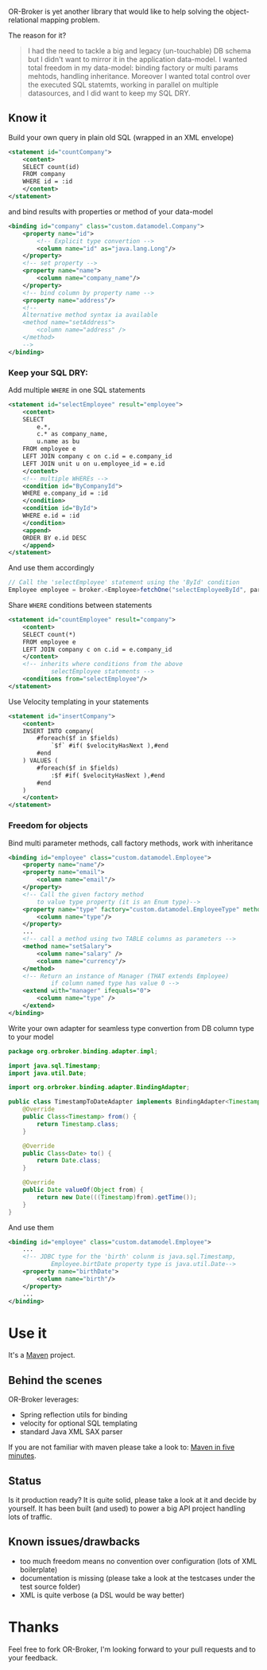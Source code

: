 
OR-Broker is yet another library that would like to help solving the object-relational mapping problem. 

The reason for it?

> I had the need to tackle a big and legacy (un-touchable) DB schema but I didn't want to mirror it in the application data-model. I wanted total freedom in my data-model: binding factory or multi params mehtods, handling inheritance. Moreover I wanted total control over the executed SQL statemts, working in parallel on multiple datasources, and I did want to keep my SQL DRY. 

## Know it

Build your own query in plain old SQL (wrapped in an XML envelope)

```XML
<statement id="countCompany">
	<content>
	SELECT count(id)
	FROM company
	WHERE id = :id
	</content>
</statement>
```

and bind results with properties or method of your data-model

```XML
<binding id="company" class="custom.datamodel.Company">
	<property name="id">
		<!-- Explicit type convertion --> 
		<column name="id" as="java.lang.Long"/>
	</property>
	<!-- set property -->
	<property name="name">
		<column name="company_name"/>
	</property>
	<!-- bind column by property name -->
	<property name="address"/>
	<!-- 
	Alternative method syntax ia available
	<method name="setAddress">
		<column name="address" />
	</method>
	-->
</binding>
```

### Keep your SQL DRY: 

Add multiple ``WHERE`` in one SQL statements 

```XML
<statement id="selectEmployee" result="employee">
	<content>
	SELECT
		e.*,
		c.* as company_name,
		u.name as bu
	FROM employee e
	LEFT JOIN company c on c.id = e.company_id
	LEFT JOIN unit u on u.employee_id = e.id
	</content>
	<!-- multiple WHEREs -->
	<condition id="ByCompanyId">
	WHERE e.company_id = :id
	</condition>
	<condition id="ById">
	WHERE e.id = :id
	</condition>
	<append>
	ORDER BY e.id DESC
	</append>
</statement>
```
And use them accordingly

```Java
// Call the 'selectEmployee' statement using the 'ById' condition
Employee employee = broker.<Employee>fetchOne("selectEmployeeById", params, dataSource);
```

Share ``WHERE`` conditions between statements

```XML
<statement id="countEmployee" result="company">
	<content>
	SELECT count(*)
	FROM employee e
	LEFT JOIN company c on c.id = e.company_id
	</content>
	<!-- inherits where conditions from the above
			selectEmployee statements -->
	<conditions from="selectEmployee"/>
</statement>
```

Use Velocity templating in your statements

```XML
<statement id="insertCompany">
	<content>
	INSERT INTO company(
		#foreach($f in $fields)
			`$f` #if( $velocityHasNext ),#end
		#end
	) VALUES (
		#foreach($f in $fields)
			:$f #if( $velocityHasNext ),#end
		#end
	)
	</content>
</statement>
```

### Freedom for objects 

Bind multi parameter methods, call factory methods, work with inheritance

```XML
<binding id="employee" class="custom.datamodel.Employee">
	<property name="name"/>
	<property name="email">
		<column name="email"/>
	</property>
	<!-- Call the given factory method 
		to value type property (it is an Enum type)-->
	<property name="type" factory="custom.datamodel.EmployeeType" method="valueOf">
		<column name="type"/>
	</property>
	...
	<!-- call a method using two TABLE columns as parameters -->
	<method name="setSalary">
		<column name="salary" />
		<column name="currency"/>
	</method>
	<!-- Return an instance of Manager (THAT extends Employee) 
			if column named type has value 0 -->
	<extend with="manager" ifequals="0">
		<column name="type" />
	</extend>
</binding>
```

Write your own adapter for seamless type convertion from DB column type to your model

```Java
package org.orbroker.binding.adapter.impl;

import java.sql.Timestamp;
import java.util.Date;

import org.orbroker.binding.adapter.BindingAdapter;

public class TimestampToDateAdapter implements BindingAdapter<Timestamp, Date> {
	@Override
	public Class<Timestamp> from() {
		return Timestamp.class;
	}

	@Override
	public Class<Date> to() {
		return Date.class;
	}

	@Override
	public Date valueOf(Object from) {
		return new Date(((Timestamp)from).getTime());
	}
}
```

And use them

```XML
<binding id="employee" class="custom.datamodel.Employee">
	...
	<!-- JDBC type for the 'birth' colunm is java.sql.Timestamp, 
			Employee.birtDate property type is java.util.Date-->
	<property name="birthDate">
		<column name="birth"/> 
	</property>
	...
</binding>
```
 
# Use it
It's a [Maven](http://maven.apache.org/) project. 

## Behind the scenes

OR-Broker leverages: 
 - Spring reflection utils for binding
 - velocity for optional SQL templating
 - standard Java XML SAX parser

If you are not familiar with maven please take a look to: [Maven in five minutes](http://maven.apache.org/guides/getting-started/maven-in-five-minutes.html).

## Status
Is it production ready? It is quite solid, please take a look at it and decide by yourself. It has been built (and used) to power a big API project handling lots of traffic.

## Known issues/drawbacks
- too much freedom means no convention over configuration (lots of XML boilerplate)
- documentation is missing (please take a look at the testcases under the test source folder)
- XML is quite verbose (a DSL would be way better)

# Thanks
Feel free to fork OR-Broker, I'm looking forward to your pull requests and to your feedback.

